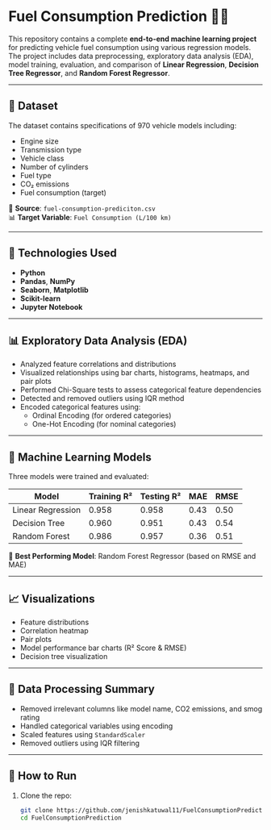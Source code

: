 # Fuel Consumption Prediction 🚗⛽

This repository contains a complete **end-to-end machine learning project** for predicting vehicle fuel consumption using various regression models. The project includes data preprocessing, exploratory data analysis (EDA), model training, evaluation, and comparison of **Linear Regression**, **Decision Tree Regressor**, and **Random Forest Regressor**.

---

## 📁 Dataset

The dataset contains specifications of 970 vehicle models including:

- Engine size
- Transmission type
- Vehicle class
- Number of cylinders
- Fuel type
- CO₂ emissions
- Fuel consumption (target)

📍 **Source**: `fuel-consumption-prediciton.csv`  
📊 **Target Variable**: `Fuel Consumption (L/100 km)`

---

## 🔧 Technologies Used

- **Python**
- **Pandas**, **NumPy**
- **Seaborn**, **Matplotlib**
- **Scikit-learn**
- **Jupyter Notebook**

---

## 📊 Exploratory Data Analysis (EDA)

- Analyzed feature correlations and distributions
- Visualized relationships using bar charts, histograms, heatmaps, and pair plots
- Performed Chi-Square tests to assess categorical feature dependencies
- Detected and removed outliers using IQR method
- Encoded categorical features using:
  - Ordinal Encoding (for ordered categories)
  - One-Hot Encoding (for nominal categories)

---

## 🧪 Machine Learning Models

Three models were trained and evaluated:

| Model             | Training R² | Testing R² | MAE  | RMSE |
| ----------------- | ----------- | ---------- | ---- | ---- |
| Linear Regression | 0.958       | 0.958      | 0.43 | 0.50 |
| Decision Tree     | 0.960       | 0.951      | 0.43 | 0.54 |
| Random Forest     | 0.986       | 0.957      | 0.36 | 0.51 |

📌 **Best Performing Model**: Random Forest Regressor (based on RMSE and MAE)

---

## 📈 Visualizations

- Feature distributions
- Correlation heatmap
- Pair plots
- Model performance bar charts (R² Score & RMSE)
- Decision tree visualization

---

## 🧼 Data Processing Summary

- Removed irrelevant columns like model name, CO2 emissions, and smog rating
- Handled categorical variables using encoding
- Scaled features using `StandardScaler`
- Removed outliers using IQR filtering

---

## 🚀 How to Run

1. Clone the repo:
   ```bash
   git clone https://github.com/jenishkatuwal11/FuelConsumptionPrediction.git
   cd FuelConsumptionPrediction
   ```
